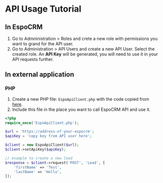 # API Usage Tutorial

## In EspoCRM

1. Go to Admninistration > Roles and crete a new role with permissions you want to grand for the API user.
2. Go to Administration > API Users and create a new API User. Select the created role. An **API Key** will be generated, you will need to use it in your API requests further.

## In external application

### PHP

1. Create a new PHP file: `EspoApiClient.php` with the code copied from [here](api-client-php.md#class).
2. Include this file in the place you want to call EspoCRM API and use it.

```php
<?php
require_once('EspoApiClient.php');

$url = 'https://address-of-your-espocrm';
$apiKey = 'copy key from API user here';

$client = new EspoApiClient($url);
$client->setApiKey($apiKey);

// example to create a new lead
$response = $client->request('POST', 'Lead', [
    'firstName' => 'Test',
    'lastName' => 'Hello',
]);
```
